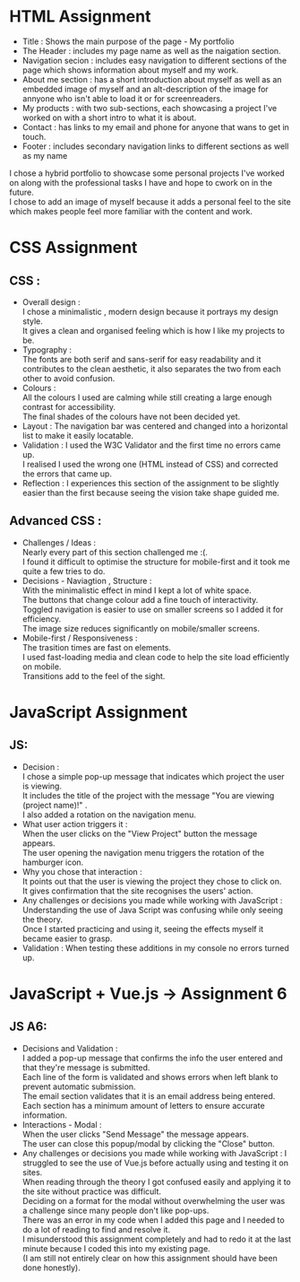 # HTML Assignment 
* Title : Shows the main purpose of the page - My portfolio <br>
* The Header : includes my page name as well as the naigation section.<br>
* Navigation secion : includes easy navigation to different sections of the page which shows information about myself and my work.<br>
* About me section : has a short introduction about myself as well as an embedded image of myself and an alt-description of the image for annyone who isn't able to load it or for screenreaders.<br>
* My products : with two sub-sections, each showcasing a project I've worked on with a short intro to what it is about.<br>
* Contact : has links to my email and phone for anyone that wans to get in touch.<br>
* Footer : includes secondary navigation links to different sections as well as my name <br>

I chose a hybrid portfolio to showcase some personal projects I've worked on along with the professional tasks I have and hope to cwork on in the future.<br>
I chose to add an image of myself because it adds a personal feel to the site which makes people feel more familiar with the content and work.<br>

# CSS Assignment 
## CSS : <br>
* Overall design : <br>
  I chose a minimalistic , modern design because it portrays my design style. <br>
  It gives a clean and organised feeling which is how I like my projects to be.<br>
* Typography : <br>
  The fonts are both serif and sans-serif for easy readability and it contributes to the clean aesthetic, it also separates the two from each other to avoid confusion.<br>
* Colours : <br>
  All the colours I used are calming while still creating a large enough contrast for accessibility. <br>
  The final shades of the colours have not been decided yet. <br>
* Layout : 
  The navigation bar was centered and changed into a horizontal list to make it easily locatable. <br>
* Validation :
  I used the W3C Validator and the first time no errors came up. <br>
  I realised I used the wrong one (HTML instead of CSS) and corrected the errors that came up. <br>
* Reflection :
  I experiences this section of the assignment to be slightly easier than the first because seeing the vision take shape guided me.

## Advanced CSS : <br>  
* Challenges / Ideas : <br>
  Nearly every part of this section challenged me :(. <br>
  I found it difficult to optimise the structure for mobile-first and it took me quite a few tries to do. <br>
* Decisions - Naviagtion , Structure : <br>
  With the minimalistic effect in mind I kept a lot of white space. <br>
  The buttons that change colour add a fine touch of interactivity. <br>
  Toggled navigation is easier to use on smaller screens so I added it for efficiency. <br>
  The image size reduces significantly on mobile/smaller screens. <br>
* Mobile-first / Responsiveness : <br>
  The trasition times are fast on elements. <br>
  I used fast-loading media and clean code to help the site load efficiently on mobile. <br>
  Transitions add to the feel of the sight. <br>
  
# JavaScript Assignment
## JS: <br>
* Decision : <br>
  I chose a simple pop-up message that indicates which project the user is viewing. <br>
  It includes the title of the project with the message "You are viewing (project name)!" .<br>
  I also added a rotation on the navigation menu. <br>
* What user action triggers it : <br>
  When the user clicks on the "View Project" button the message appears.<br>
  The user opening the navigation menu triggers the rotation of the hamburger icon. <br>
* Why you chose that interaction : <br>
  It points out that the user is viewing the project they chose to click on. <br>
  It gives confirmation that the site recognises the users' action. <br>
* Any challenges or decisions you made while working with JavaScript : 
  Understanding the use of Java Script was confusing while only seeing the theory. <br>
  Once I started practicing and using it, seeing the effects myself it became easier to grasp. <br>
* Validation :
  When testing these additions in my console no errors turned up. <br>
  
# JavaScript + Vue.js -> Assignment 6
## JS A6: <br>
* Decisions and Validation : <br>
  I added a pop-up message that confirms the info the user entered and that they're message is submitted. <br>
  Each line of the form is validated and shows errors when left blank to prevent automatic submission. <br>
  The email section validates that it is an email address being entered. <br>
  Each section has a minimum amount of letters to ensure accurate information. <br>
* Interactions - Modal : <br>
  When the user clicks "Send Message" the message appears.<br>
  The user can close this popup/modal by clicking the "Close" button. <br>
* Any challenges or decisions you made while working with JavaScript : 
  I struggled to see the use of Vue.js before actually using and testing it on sites. <br>
  When reading through the theory I got confused easily and applying it to the site without practice was difficult. <br>
  Deciding on a format for the modal without overwhelming the user was a challenge since many people don't like pop-ups. <br>
  There was an error in my code when I added this page and I needed to do a lot of reading to find and resolve it. <br>
  I misunderstood this assignment completely and had to redo it at the last minute because I coded this into my existing page. <br>
  (I am still not entirely clear on how this assignment should have been done honestly). <br>

